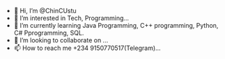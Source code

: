 - 👋 Hi, I’m @ChinCUstu
- 👀 I’m interested in Tech, Programming...
- 🌱 I’m currently learning Java Programming, C++ programming, Python, C# Pprogramming, SQL.
- 💞️ I’m looking to collaborate on ...
- 📫 How to reach me +234 9150770517(Telegram)...

<!---
ChinCUstu/ChinCUstu is a ✨ special ✨ repository because its `README.md` (this file) appears on your GitHub profile.
You can click the Preview link to take a look at your changes.
--->
